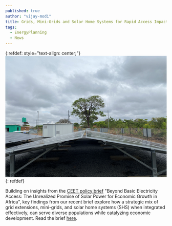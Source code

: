 ```yaml
---
published: true
author: "vijay-modi"
title: Grids, Mini-Grids and Solar Home Systems for Rapid Access Impact
tags:
  - EnergyPlanning
  - News
---
```

{:refdef: style="text-align: center;"}
![Solar Minigrid in Zambia](/assets/uploads/blog/2025/M-300/Chipata_mg.png)
{: refdef}

Building on insights from the [CEET policy brief](https://files.unsdsn.org/20231215%20CEET%20Brief%20Beyond%20Basic%20Electricity%20(1).pdf) "Beyond Basic Electricity Access: The Unrealized Promise of Solar Power for Economic Growth in Africa", key findings from our recent brief explore how a strategic mix of grid extensions, mini-grids, and solar home systems (SHS) when integrated effectively, can serve diverse populations while catalyzing economic development. Read the brief [here](/assets/uploads/blog/2025/M-300/CEET_M300_Brief_Jan_2025.pdf).
